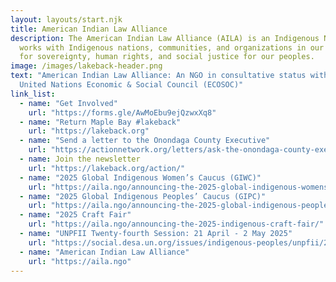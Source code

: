 ```yaml
---
layout: layouts/start.njk
title: American Indian Law Alliance
description: The American Indian Law Alliance (AILA) is an Indigenous NGO that
  works with Indigenous nations, communities, and organizations in our struggle
  for sovereignty, human rights, and social justice for our peoples.
image: /images/lakeback-header.png
text: "American Indian Law Alliance: An NGO in consultative status with the
  United Nations Economic & Social Council (ECOSOC)"
link_list:
  - name: "Get Involved"
    url: "https://forms.gle/AwMoEbu9ejQzwxXq8"
  - name: "Return Maple Bay #lakeback"
    url: "https://lakeback.org"
  - name: "Send a letter to the Onondaga County Executive"
    url: "https://actionnetwork.org/letters/ask-the-onondaga-county-executive-to-keep-his-promise-to-return-maple-bay"
  - name: Join the newsletter
    url: "https://lakeback.org/action/"
  - name: "2025 Global Indigenous Women’s Caucus (GIWC)"
    url: "https://aila.ngo/announcing-the-2025-global-indigenous-womens-caucus-giwc/"  
  - name: "2025 Global Indigenous Peoples’ Caucus (GIPC)"
    url: "https://aila.ngo/announcing-the-2025-global-indigenous-peoples-caucus-gipc/"
  - name: "2025 Craft Fair"
    url: "https://aila.ngo/announcing-the-2025-indigenous-craft-fair/"
  - name: "UNPFII Twenty-fourth Session: 21 April - 2 May 2025"
    url: "https://social.desa.un.org/issues/indigenous-peoples/unpfii/24th-session"   
  - name: "American Indian Law Alliance"
    url: "https://aila.ngo"     
---
```

